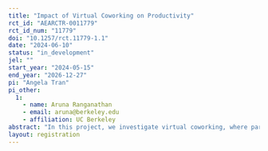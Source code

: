 ```yaml
---
title: "Impact of Virtual Coworking on Productivity"
rct_id: "AEARCTR-0011779"
rct_id_num: "11779"
doi: "10.1257/rct.11779-1.1"
date: "2024-06-10"
status: "in_development"
jel: ""
start_year: "2024-05-15"
end_year: "2026-12-27"
pi: "Angela Tran"
pi_other:
  1:
    - name: Aruna Ranganathan
    - email: aruna@berkeley.edu
    - affiliation: UC Berkeley
abstract: "In this project, we investigate virtual coworking, where participants join timed, quiet digital work sessions that begin with goal-setting and end with progress debriefing. We randomize participants into control and virtual coworking treatment, where treated participants engage in a five-day, three-hours-per-day virtual coworking program. Effectiveness will be measured by comparing scholarly output and psychosocial measures between the control and treatment groups. Additionally, we aim to understand the heterogeneous effects of virtual coworking based on participants' demographics as well as group members' demographics and behavior."
layout: registration
---
```


